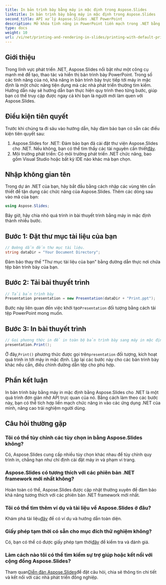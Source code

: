 ```yaml
---
title: In bản trình bày bằng máy in mặc định trong Aspose.Slides
linktitle: In bản trình bày bằng máy in mặc định trong Aspose.Slides
second_title: API xử lý Aspose.Slides .NET PowerPoint
description: Mở khóa tính năng in PowerPoint liền mạch trong .NET bằng Aspose.Slides. Hãy làm theo hướng dẫn từng bước của chúng tôi để tích hợp dễ dàng. Nâng cao chức năng ứng dụng của bạn ngay bây giờ!
type: docs
weight: 10
url: /vi/net/printing-and-rendering-in-slides/printing-with-default-printer/
---
```

## Giới thiệu
Trong lĩnh vực phát triển .NET, Aspose.Slides nổi bật như một công cụ mạnh mẽ để tạo, thao tác và hiển thị bản trình bày PowerPoint. Trong số các tính năng của nó, khả năng in bản trình bày trực tiếp tới máy in mặc định là một chức năng tiện dụng mà các nhà phát triển thường tìm kiếm. Hướng dẫn này sẽ hướng dẫn bạn thực hiện quy trình theo từng bước, giúp bạn có thể truy cập được ngay cả khi bạn là người mới làm quen với Aspose.Slides.
## Điều kiện tiên quyết
Trước khi chúng ta đi sâu vào hướng dẫn, hãy đảm bảo bạn có sẵn các điều kiện tiên quyết sau:
1.  Aspose.Slides for .NET: Đảm bảo bạn đã cài đặt thư viện Aspose.Slides cho .NET. Nếu không, bạn có thể tìm thấy các tài nguyên cần thiết[đây](https://releases.aspose.com/slides/net/).
2. Môi trường phát triển: Có môi trường phát triển .NET chức năng, bao gồm Visual Studio hoặc bất kỳ IDE nào khác mà bạn chọn.
## Nhập không gian tên
Trong dự án .NET của bạn, hãy bắt đầu bằng cách nhập các vùng tên cần thiết để tận dụng các chức năng của Aspose.Slides. Thêm các dòng sau vào mã của bạn:
```csharp
using Aspose.Slides;
```
Bây giờ, hãy chia nhỏ quá trình in bài thuyết trình bằng máy in mặc định thành nhiều bước.
## Bước 1: Đặt thư mục tài liệu của bạn
```csharp
// Đường dẫn đến thư mục tài liệu.
string dataDir = "Your Document Directory";
```
Đảm bảo thay thế "Thư mục tài liệu của bạn" bằng đường dẫn thực nơi chứa tệp bản trình bày của bạn.
## Bước 2: Tải bài thuyết trình
```csharp
// Tải bản trình bày
Presentation presentation = new Presentation(dataDir + "Print.ppt");
```
 Bước này liên quan đến việc khởi tạo`Presentation` đối tượng bằng cách tải tệp PowerPoint mong muốn.
## Bước 3: In bài thuyết trình
```csharp
// Gọi phương thức in để in toàn bộ bản trình bày sang máy in mặc định
presentation.Print();
```
 Ở đây,`Print()` phương thức được gọi trên`presentation` đối tượng, kích hoạt quá trình in tới máy in mặc định.
Lặp lại các bước này cho các bản trình bày khác nếu cần, điều chỉnh đường dẫn tệp cho phù hợp.
## Phần kết luận
In bản trình bày bằng máy in mặc định bằng Aspose.Slides cho .NET là một quá trình đơn giản nhờ API trực quan của nó. Bằng cách làm theo các bước này, bạn có thể tích hợp liền mạch chức năng in vào các ứng dụng .NET của mình, nâng cao trải nghiệm người dùng.
## Câu hỏi thường gặp
### Tôi có thể tùy chỉnh các tùy chọn in bằng Aspose.Slides không?
Có, Aspose.Slides cung cấp nhiều tùy chọn khác nhau để tùy chỉnh quy trình in, chẳng hạn như chỉ định cài đặt máy in và phạm vi trang.
### Aspose.Slides có tương thích với các phiên bản .NET framework mới nhất không?
Hoàn toàn có thể, Aspose.Slides được cập nhật thường xuyên để đảm bảo khả năng tương thích với các phiên bản .NET framework mới nhất.
### Tôi có thể tìm thêm ví dụ và tài liệu về Aspose.Slides ở đâu?
 Khám phá tài liệu[đây](https://reference.aspose.com/slides/net/) để có ví dụ và hướng dẫn toàn diện.
### Giấy phép tạm thời có sẵn cho mục đích thử nghiệm không?
 Có, bạn có thể có được giấy phép tạm thời[đây](https://purchase.aspose.com/temporary-license/) để kiểm tra và đánh giá.
### Làm cách nào tôi có thể tìm kiếm sự trợ giúp hoặc kết nối với cộng đồng Aspose.Slides?
 Tham quan[Diễn đàn Aspose.Slides](https://forum.aspose.com/c/slides/11)để đặt câu hỏi, chia sẻ thông tin chi tiết và kết nối với các nhà phát triển đồng nghiệp.
